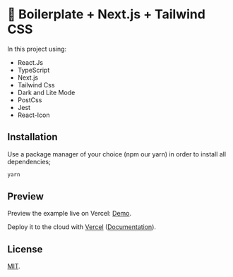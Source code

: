 # 🦄 Boilerplate + Next.js + Tailwind CSS

In this project using:

- React.Js
- TypeScript
- Next.js
- Tailwind Css
- Dark and Lite Mode
- PostCss
- Jest
- React-Icon

## Installation

Use a package manager of your choice (npm our yarn) in order to install all dependencies;

```bash
yarn
```

## Preview

Preview the example live on Vercel: [Demo](https://boilerplate-nextjs-tailwindcss.vercel.app/).

Deploy it to the cloud with [Vercel](https://vercel.com/new?utm_source=github&utm_medium=readme&utm_campaign=next-example) ([Documentation](https://nextjs.org/docs/deployment)).

## License

[MIT](https://choosealicense.com/licenses/mit/).
